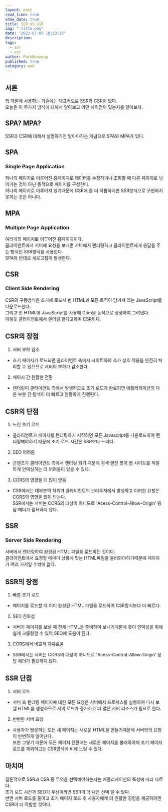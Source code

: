 ```yaml
---
layout: post
read_time: true
show_date: true
title: SSR VS CSR
img: ":title.png"
date: "2023-07-09 18:23:20"
description: 
tags:
  - ssr
  - csr
author: ParkWonyeop
published: true
category: web
---
```

## 서론

웹 개발에 사용하는 기술에는 대표적으로 SSR과 CSR이 있다.  
오늘은 이 두가지 방식에 대해서 알아보고 어떤 차이점이 있는지를 알아보자.  

## SPA? MPA?

SSR과 CSR에 대해서 설명하기전 알아야하는 개념으로 SPA와 MPA가 있다.  

## SPA

### Single Page Application

하나의 페이지로 이루어진 홈페이지로 데이터를 수정하거나 조회할 때 다른 페이지로 넘어가는 것이 아닌 동적으로 페이지를 구성한다.  
하나의 페이지로 이루어져 있기때문에 CSR에 좀 더 적합하지만 SSR방식으로 구현하지 못하는 것은 아니다.  

## MPA

### Multiple Page Application

여러개의 페이지로 이루어진 홈페이지이다.  
클라이언트에서 서버에 요청을 보내면 서버에서 렌더링하고 클라이언트에게 응답을 주는 방식인 SSR방식을 사용한다.  
SPA와 반대로 새로고침이 발생한다.  

## CSR

### Client Side Rendering

CSR의 구동방식은 초기에 로드시 빈 HTML과 모든 로직이 담겨져 있는 JavaScript를 다운로드한다.  
그리고 빈 HTML에 JavaScript를 사용해 Dom을 동적으로 생성하여 그려낸다.  
이렇듯 클라이언트에서 렌더링 한다고하여 CSR이다.  

## CSR의 장점

1. 서버 부하 감소  
- 초기 페이지가 로드되면 클라이언트 측에서 사이트와의 추가 상호 작용을 완전히 처리할 수 있으므로 서버의 부하가 감소한다.  

2. 페이지 간 원활한 전환
- 렌더링이 클라이언트 측에서 발생하므로 초기 로드가 완료되면 애플리케이션의 다른 부분 간 탐색이 더 빠르고 원활하게 진행된다.  

## CSR의 단점

1. 느린 초기 로드  
- 클라이언트가 페이지를 렌더링하기 시작하면 모든 Javascript를 다운로드하여 렌더링해야하기 때문에 초기 로드 시간은 SSR보다 느리다.  

2. SEO 어려움  
- 콘텐츠가 클라이언트 측에서 렌더링 되기 때문에 검색 엔진 봇이 웹 사이트를 적절하게 인덱싱하는 데 어려움이 있을 수 있다.  

3. CORS의 영향을 더 많이 받음  
- CSR에서는 대부분의 처리가 클라이언트의 브라우저에서 발생하고 이러한 요청은 CORS의 영향을 많이 받는다.  
SSR에서는 서버는 CORS의 대상이 아니므로 'Acess-Control-Allow-Origin' 응답 헤더가 필요하지 않다.  

## SSR

### Server Side Rendering

서버에서 렌더링하여 완성된 HTML 파일을 로드하는 것이다.  
클라이언트에서 요청할 때마다 상황에 맞는 HTML파일을 불러와야하기때문에 페이지가 여러 가지일 수밖에 없다.  

## SSR의 장점

1. 빠른 초기 로드  
- 페이지를 로드할 때 이미 완성된 HTML 파일을 로드하여 CSR방식보다 더 빠르다.  

2. SEO 친화성  
- 서버가 페이지를 보낼 때 전체 HTML을 준비하여 보내기때문에 봇이 인덱싱을 위해 쉽게 크롤링할 수 있어 SEO에 도움이 된다.  

3. CORS에서 비교적 자유로움  
- SSR에서는 서버는 CORS의 대상이 아니므로 'Acess-Control-Allow-Origin' 응답 헤더가 필요하지 않다.  

## SSR 단점

1. 서버 로드  
- 서버 측 렌더링 페이지에 대한 모든 요청은 서버에서 프로세스를 실행하여 다시 보낼 HTML을 생성하므로 서버 로드가 증가하고 더 많은 서버 리소스가 필요로 한다.  

2. 빈번한 서버 요청  
- 사용자가 방문하는 모든 새 페이지는 새로운 HTML을 만들기때문에 서버와의 요청이 빈번하게 일어난다.  
또한 그렇기 때문에 모든 페이지 전환에는 새로운 페이지를 불러와야해 초기 페이지 로드를 제외하고는 CSR방식에 비해 느릴 수 있다.  


## 마치며

결론적으로 SSR과 CSR 중 무엇을 선택해야하는지는 애플리케이션의 특성에 따라 다르다.  
초기 로드 시간과 SEO가 우선이라면 SSR이 더 나은 선택 일 수 있다.  
반면 서버 로드를 줄이고 초기 페이지 로드 후 사용자에게 더 원활한 경험을 제공하려면 CSR이 더 적합할 것이다.  
